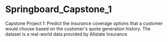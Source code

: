 # Springboard_Capstone_1
Capstone Project 1: Predict the insurance coverage options that a customer would choose based on the customer's quote generation history. The dataset is a real-world data provided by Allstate Insurance.
